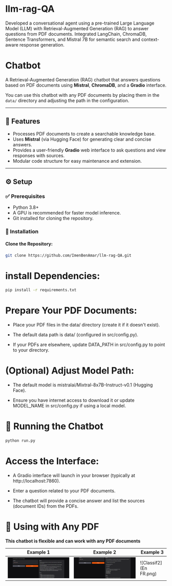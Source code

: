 # llm-rag-QA
Developed a conversational agent using a pre-trained Large Language Model (LLM) with Retrieval-Augmented Generation (RAG) to answer  questions from PDF documents. Integrated LangChain, ChromaDB, Sentence Transformers, and Mistral 7B for semantic search and context-aware response generation.
# Chatbot

A Retrieval-Augmented Generation (RAG) chatbot that answers questions based on PDF documents using **Mistral**, **ChromaDB**, and a **Gradio** interface.

You can use this chatbot with any PDF documents by placing them in the `data/` directory and adjusting the path in the configuration.

---

## 🚀 Features

- Processes PDF documents to create a searchable knowledge base.
- Uses **Mistral** (via Hugging Face) for generating clear and concise answers.
- Provides a user-friendly **Gradio** web interface to ask questions and view responses with sources.
- Modular code structure for easy maintenance and extension.

---

## ⚙️ Setup

### ✅ Prerequisites

- Python 3.8+
- A GPU is recommended for faster model inference.
- Git installed for cloning the repository.

### 🔧 Installation

#### Clone the Repository:
```bash
git clone https://github.com/ImenBenAmar/llm-rag-QA.git
```
# install Dependencies:
```bash
pip install -r requirements.txt

```
# Prepare Your PDF Documents:

- Place your PDF files in the data/ directory (create it if it doesn't exist).

- The default data path is data/ (configured in src/config.py).
- If your PDFs are elsewhere, update DATA_PATH in src/config.py to point to your directory.
# (Optional) Adjust Model Path:
- The default model is mistralai/Mixtral-8x7B-Instruct-v0.1 (Hugging Face).

- Ensure you have internet access to download it or update MODEL_NAME in src/config.py if using a local model.

# 💬 Running the Chatbot

```bash
python run.py

```
# Access the Interface:

- A Gradio interface will launch in your browser (typically at http://localhost:7860).

- Enter a question related to your PDF documents.

- The chatbot will provide a concise answer and list the sources (document IDs) from the PDFs.

# 📂 Using with Any PDF
**This chatbot is flexible and can work with any PDF documents**


| Example 1                      | Example 2                           | Example 3                           |
|------------------------------|--------------------------------------|--------------------------------------|
| ![Mesure1](expl2.png)    | ![Mesure2](expl1.png)   | ![Classif2](En FR.png)  |

